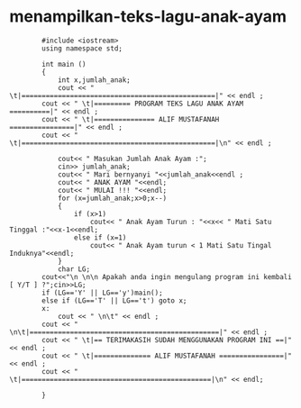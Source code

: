 # menampilkan-teks-lagu-anak-ayam


            #include <iostream>
            using namespace std;

            int main ()
            {
                int x,jumlah_anak;
                cout << " \t|================================================|" << endl ;
            cout << " \t|========= PROGRAM TEKS LAGU ANAK AYAM ==========|" << endl ;
            cout << " \t|=============== ALIF MUSTAFANAH ================|" << endl ;
            cout << " \t|================================================|\n" << endl ;

                cout<< " Masukan Jumlah Anak Ayam :";
                cin>> jumlah_anak;
                cout<< " Mari bernyanyi "<<jumlah_anak<<endl ;
                cout<< " ANAK AYAM "<<endl;
                cout<< " MULAI !!! "<<endl;
                for (x=jumlah_anak;x>0;x--)
                {
                    if (x>1)
                        cout<< " Anak Ayam Turun : "<<x<< " Mati Satu Tinggal :"<<x-1<<endl;
                    else if (x=1)
                        cout<< " Anak Ayam turun < 1 Mati Satu Tingal Induknya"<<endl;
                }
                char LG;
            cout<<"\n \n\n Apakah anda ingin mengulang program ini kembali [ Y/T ] ?";cin>>LG;
            if (LG=='Y' || LG=='y')main();
            else if (LG=='T' || LG=='t') goto x;
            x:
                cout << " \n\t" << endl ;
            cout << " \n\t|===============================================|" << endl ;
            cout << " \t|== TERIMAKASIH SUDAH MENGGUNAKAN PROGRAM INI ==|" << endl ;
            cout << " \t|============== ALIF MUSTAFANAH ================|" << endl ;
            cout << " \t|===============================================|\n" << endl;

            }
